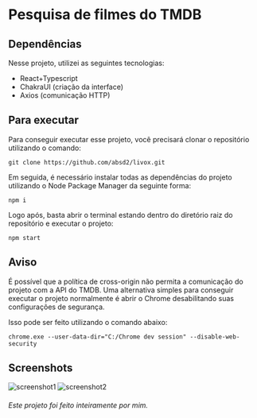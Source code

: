 # Pesquisa de filmes do TMDB

## Dependências
Nesse projeto, utilizei as seguintes tecnologias:
* React+Typescript
* ChakraUI (criação da interface)
* Axios (comunicação HTTP)

## Para executar
Para conseguir executar esse projeto, você precisará clonar o repositório utilizando o comando:
```
git clone https://github.com/absd2/livox.git
```
Em seguida, é necessário instalar todas as dependências do projeto utilizando o Node Package Manager da seguinte forma:
```
npm i
```
Logo após, basta abrir o terminal estando dentro do diretório raiz do repositório e executar o projeto:
```
npm start
```

## Aviso
É possível que a política de cross-origin não permita a comunicação do projeto com a API do TMDB. Uma alternativa simples para conseguir executar o projeto normalmente é abrir o Chrome desabilitando suas configurações de segurança.

Isso pode ser feito utilizando o comando abaixo:
```
chrome.exe --user-data-dir="C:/Chrome dev session" --disable-web-security
```

## Screenshots
![screenshot1](https://i.ibb.co/dtWmKGj/Screenshot-1.png)
![screenshot2](https://i.ibb.co/163Q9Mz/Screenshot-2.png)

###### Este projeto foi feito inteiramente por mim.
